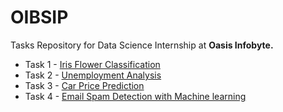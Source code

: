 # OIBSIP

Tasks Repository for Data Science Internship at <strong>Oasis Infobyte.</strong>

<ul>
<li>Task 1 - <a href="https://github.com/shaikh-7abish/OIBSIP/tree/main/task%201">Iris Flower Classification</a></li>
<li>Task 2 - <a href="https://github.com/shaikh-7abish/OIBSIP/tree/main/task%202">Unemployment Analysis</a></li>
<li>Task 3 - <a href="https://github.com/shaikh-7abish/OIBSIP/tree/main/task%203">Car Price Prediction</a></li>
<li>Task 4 - <a href="https://github.com/shaikh-7abish/OIBSIP/tree/main/task%204">Email Spam Detection with Machine learning</a></li>
</ul>
